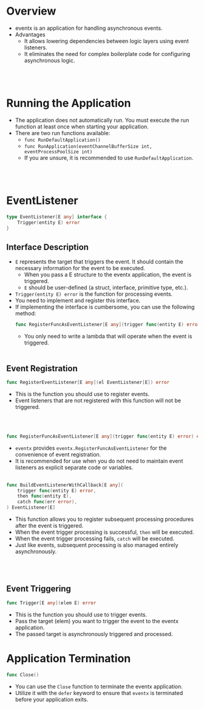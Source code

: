 # Overview
- eventx is an application for handling asynchronous events.
- Advantages
  - It allows lowering dependencies between logic layers using event listeners.
  - It eliminates the need for complex boilerplate code for configuring asynchronous logic.

<br>
<br>

# Running the Application
- The application does not automatically run. You must execute the run function at least once when starting your application.
- There are two run functions available:
  - `func RunDefaultApplication()`
  - `func RunApplication(eventChannelBufferSize int, eventProcessPoolSize int)`
  - If you are unsure, it is recommended to use `RunDefaultApplication`.

<br>
<br>

# EventListener
```go
type EventListener[E any] interface {
	Trigger(entity E) error
}
```
## Interface Description
- `E` represents the target that triggers the event. It should contain the necessary information for the event to be executed.
  - When you pass a E structure to the eventx application, the event is triggered.
  - `E` should be user-defined (a struct, interface, primitive type, etc.).
- `Trigger(entity E) error` is the function for processing events.
- You need to implement and register this interface.
- If implementing the interface is cumbersome, you can use the following method:
    ```go
    func RegisterFuncAsEventListener[E any](trigger func(entity E) error) error
    ```
  - You only need to write a lambda that will operate when the event is triggered.
    <br>
    <br>

## Event Registration
```go
func RegisterEventListener[E any](el EventListener[E]) error
```
- This is the function you should use to register events.
- Event listeners that are not registered with this function will not be triggered.

<br>
<br>

```go
func RegisterFuncAsEventListener[E any](trigger func(entity E) error) error
```
- `eventx` provides `eventx.RegisterFuncAsEventListener` for the convenience of event registration.
- It is recommended for use when you do not need to maintain event listeners as explicit separate code or variables.
  <br>
  <br>

```go
func BuildEventListenerWithCallback[E any](
	trigger func(entity E) error,
	then func(entity E),
	catch func(err error),
) EventListener[E]
```
- This function allows you to register subsequent processing procedures after the event is triggered.
- When the event trigger processing is successful, `then` will be executed.
- When the event trigger processing fails, `catch` will be executed.
- Just like events, subsequent processing is also managed entirely asynchronously.

<br>
<br>

## Event Triggering
```go
func Trigger[E any](elem E) error
```
- This is the function you should use to trigger events.
- Pass the target (elem) you want to trigger the event to the eventx application.
- The passed target is asynchronously triggered and processed.

# Application Termination
```go
func Close()
```
- You can use the `Close` function to terminate the eventx application.
- Utilize it with the `defer` keyword to ensure that `eventx` is terminated before your application exits.